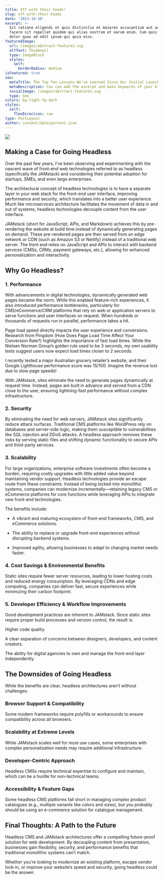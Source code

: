 ```yaml
---
title: Off with their heads!
slug: off-with-their-heads
date: '2023-10-10'
excerpt: >-
  Sit ratione eligendi et quis distinctio et maiores accusantium aut accusamus
  facere sit repellat quidem qui alias nostrum et earum enim. Cum quis sint eos
  dolor quas ad odit ipsum qui quia eius.
featuredImage:
  url: /images/abstract-feature2.svg
  altText: Thumbnail
  type: ImageBlock
  styles:
    self:
      borderRadius: medium
isFeatured: true
seo:
  metaTitle: The Top Ten Lessons We’ve Learned Since Our Initial Launch
  metaDescription: You can add the excerpt and main keywords of your blog post here.
  socialImage: /images/abstract-feature2.svg
  type: Seo
colors: bg-light-fg-dark
styles:
  self:
    flexDirection: row
type: PostLayout
author: content/data/person1.json
---
```

![](/images/pic07.webp)

## Making a Case for Going Headless

Over the past few years, I’ve been observing and experimenting with the nascent wave of front-end web technologies referred to as headless (specifically the JAMstack) and considering their potential adoption for startups, SMEs, and even large enterprises.

The architectural concept of headless technologies is to have a separate layer in your web stack for the front-end user interface, improving performance and security, which translates into a better user experience. Much like microservices architecture facilitates the movement of data in and out of systems, headless technologies decouple content from the user interface.

JAMstack (short for JavaScript, APIs, and Markdown) achieves this by pre-rendering the website at build time instead of dynamically generating pages on demand. These pre-rendered pages are then served from an edge network or CDN (such as Amazon S3 or Netlify) instead of a traditional web server. The front end relies on JavaScript and APIs to interact with backend services (CMSs, CRMs, payment gateways, etc.), allowing for enhanced personalization and interactivity.

## Why Go Headless?

### **1. Performance**

With advancements in digital technologies, dynamically generated web pages became the norm. While this enabled feature-rich experiences, it also introduced performance bottlenecks, particularly for CMS/eCommerce/CRM platforms that rely on web or application servers to serve functions and user interfaces on request. When hundreds or thousands of requests run in parallel, performance takes a hit.

Page load speed directly impacts the user experience and conversions. Research from Pingdom (How Does Page Load Time Affect Your Conversion Rate?) highlights the importance of fast load times. While the Nielsen Norman Group’s golden rule used to be 3 seconds, my own usability tests suggest users now expect load times closer to 2 seconds.

I recently tested a major Australian grocery retailer’s website, and their Google Lighthouse performance score was 15/100. Imagine the revenue lost due to slow page speeds!

With JAMstack, sites eliminate the need to generate pages dynamically at request time. Instead, pages are built in advance and served from a CDN close to the user, ensuring lightning-fast performance without complex infrastructure.

### **2. Security**

By eliminating the need for web servers, JAMstack sites significantly reduce attack surfaces. Traditional CMS platforms like WordPress rely on databases and server-side logic, making them susceptible to vulnerabilities like SQL injection and DDoS attacks. A headless approach removes these risks by serving static files and shifting dynamic functionality to secure APIs and third-party services.

### **3. Scalability**

For large organizations, enterprise software investments often become a burden, requiring costly upgrades with little added value beyond maintaining vendor support. Headless technologies provide an escape route from these constraints. Instead of being locked into monolithic systems, companies can modernize incrementally—retaining legacy CMS or eCommerce platforms for core functions while leveraging APIs to integrate new front-end technologies.

The benefits include:

*   A vibrant and maturing ecosystem of front-end frameworks, CMS, and eCommerce solutions.

*   The ability to replace or upgrade front-end experiences without disrupting backend systems.

*   Improved agility, allowing businesses to adapt to changing market needs faster.

### **4. Cost Savings & Environmental Benefits**

Static sites require fewer server resources, leading to lower hosting costs and reduced energy consumption. By leveraging CDNs and edge computing, companies can deliver fast, secure experiences while minimizing their carbon footprint.

### **5. Developer Efficiency & Workflow Improvements**

Good development practices are inherent to JAMstack. Since static sites require proper build processes and version control, the result is:

Higher code quality.

A clear separation of concerns between designers, developers, and content creators.

The ability for digital agencies to own and manage the front-end layer independently.

## The Downsides of Going Headless

While the benefits are clear, headless architectures aren’t without challenges:

### **Browser Support & Compatibility**

Some modern frameworks require polyfills or workarounds to ensure compatibility across all browsers.

### **Scalability at Extreme Levels**

While JAMstack scales well for most use cases, some enterprises with complex personalization needs may require additional infrastructure.

### **Developer-Centric Approach**

Headless CMSs require technical expertise to configure and maintain, which can be a hurdle for non-technical teams.

### **Accessibility & Feature Gaps**

Some headless CMS platforms fall short in managing complex product catalogues (e.g., multiple variants like colors and sizes), but you probably should be using an e-commerce solution for catalogue management.

## Final Thoughts: A Path to the Future

Headless CMS and JAMstack architectures offer a compelling future-proof solution for web development. By decoupling content from presentation, businesses gain flexibility, security, and performance benefits that traditional monolithic systems can’t match.

Whether you’re looking to modernize an existing platform, escape vendor lock-in, or improve your website’s speed and security, going headless could be the answer.

